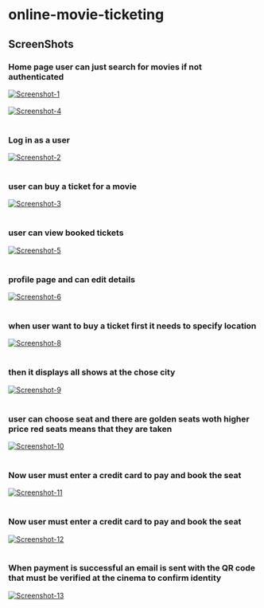 # online-movie-ticketing
## ScreenShots
  <h3>Home page user can just search for movies if not authenticated</h3>

<a href="https://postimg.cc/JyQGpLT8" target="_blank"><img src="https://i.postimg.cc/BvrHQZHj/Screenshot-1.png" alt="Screenshot-1"/></a><br/><br/>
<a href="https://postimg.cc/DmRyd02s" target="_blank"><img src="https://i.postimg.cc/sDgQzGqn/Screenshot-4.png" alt="Screenshot-4"/></a><br/><br/>
  <h3>Log in as a user</h3>
<a href="https://postimg.cc/jnD2qJRq" target="_blank"><img src="https://i.postimg.cc/mkwHwQq9/Screenshot-2.png" alt="Screenshot-2"/></a><br/><br/>
   <h3>user can buy a ticket for a movie</h3>
<a href="https://postimg.cc/JsxLgzWp" target="_blank"><img src="https://i.postimg.cc/SKFxnn1b/Screenshot-3.png" alt="Screenshot-3"/></a><br/><br/>
<h3>user can view booked tickets</h3>
<a href="https://postimg.cc/R3GZcTFV" target="_blank"><img src="https://i.postimg.cc/ydC3CQC9/Screenshot-5.png" alt="Screenshot-5"/></a><br/><br/>
<h3>profile page and can edit details</h3>
<a href="https://postimg.cc/K1PzYbhT" target="_blank"><img src="https://i.postimg.cc/htw7p4C2/Screenshot-6.png" alt="Screenshot-6"/></a><br/><br/>
<h3>when user want to buy a ticket first it needs to specify location</h3>

<a href="https://postimg.cc/rDNVk95C" target="_blank"><img src="https://i.postimg.cc/GmZHv72N/Screenshot-8.png" alt="Screenshot-8"/></a><br/><br/>
<h3>then it displays all shows at the chose city</h3>
<a href="https://postimg.cc/Lq4H6ZTd" target="_blank"><img src="https://i.postimg.cc/YSYjR6LS/Screenshot-9.png" alt="Screenshot-9"/></a><br/><br/>
<h3>user can choose seat and there are golden seats woth higher price red seats means that they are taken</h3>
<a href="https://postimg.cc/XpM4BP8k" target="_blank"><img src="https://i.postimg.cc/HsnxRD8R/Screenshot-10.png" alt="Screenshot-10"/></a><br/><br/>
<h3>Now user must enter a credit card to pay and book the seat</h3>
<a href="https://postimg.cc/34V7BfH7" target="_blank"><img src="https://i.postimg.cc/fyTLM123/Screenshot-11.png" alt="Screenshot-11"/></a><br/><br/>
<h3>Now user must enter a credit card to pay and book the seat</h3>
<a href="https://postimg.cc/jnfTk6sf" target="_blank"><img src="https://i.postimg.cc/vTqmTXk0/Screenshot-12.png" alt="Screenshot-12"/></a><br/><br/>
<h3>When payment is successful an email is sent with the QR code that must be verified at the cinema to confirm identity</h3>
<a href="https://postimg.cc/xXnQtbBk" target="_blank"><img src="https://i.postimg.cc/XYyvNf8g/Screenshot-13.png" alt="Screenshot-13"/></a><br/><br/>

